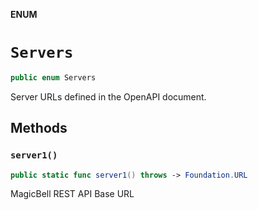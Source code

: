 **ENUM**

# `Servers`

```swift
public enum Servers
```

Server URLs defined in the OpenAPI document.

## Methods
### `server1()`

```swift
public static func server1() throws -> Foundation.URL
```

MagicBell REST API Base URL
